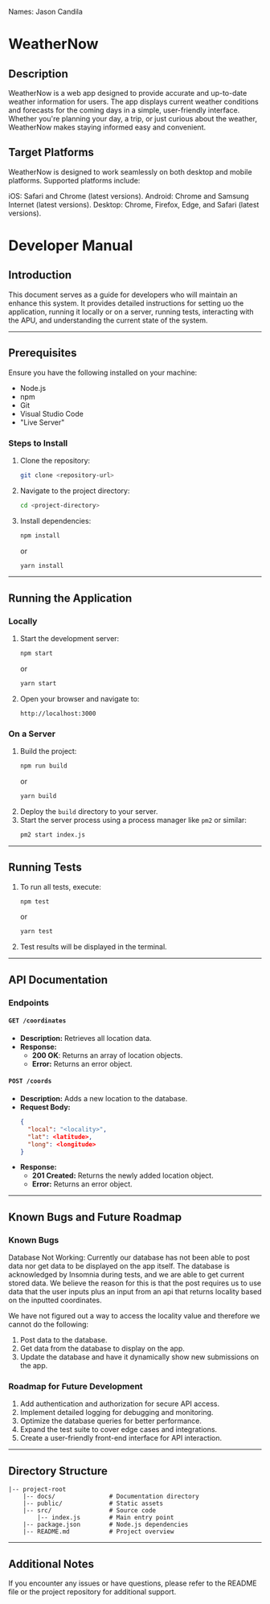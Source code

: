 Names: Jason Candila
# WeatherNow
## Description
WeatherNow is a web app designed to provide accurate and up-to-date weather information for users. The app displays current weather conditions and forecasts for the coming days in a simple, user-friendly interface. Whether you're planning your day, a trip, or just curious about the weather, WeatherNow makes staying informed easy and convenient.

## Target Platforms
WeatherNow is designed to work seamlessly on both desktop and mobile platforms. Supported platforms include:

iOS: Safari and Chrome (latest versions).
Android: Chrome and Samsung Internet (latest versions).
Desktop: Chrome, Firefox, Edge, and Safari (latest versions).

# Developer Manual
## Introduction
This document serves as a guide for developers who will maintain an enhance this system. It provides detailed instructions for setting uo the application, running it locally or on a server, running tests, interacting with the APU, and understanding the current state of the system.

---

## Prerequisites
Ensure you have the following installed on your machine:
- Node.js
- npm
- Git
- Visual Studio Code
- "Live Server"

### Steps to Install
1. Clone the repository:
   ```bash
   git clone <repository-url>
   ```
2. Navigate to the project directory:
   ```bash
   cd <project-directory>
   ```
3. Install dependencies:
   ```bash
   npm install
   ```
   or
   ```bash
   yarn install
   ```

---

## Running the Application

### Locally
1. Start the development server:
   ```bash
   npm start
   ```
   or
   ```bash
   yarn start
   ```
2. Open your browser and navigate to:
   ```
   http://localhost:3000
   ```

### On a Server
1. Build the project:
   ```bash
   npm run build
   ```
   or
   ```bash
   yarn build
   ```
2. Deploy the `build` directory to your server.
3. Start the server process using a process manager like `pm2` or similar:
   ```bash
   pm2 start index.js
   ```

---

## Running Tests

1. To run all tests, execute:
   ```bash
   npm test
   ```
   or
   ```bash
   yarn test
   ```
2. Test results will be displayed in the terminal.

---

## API Documentation

### Endpoints

#### `GET /coordinates`
- **Description:** Retrieves all location data.
- **Response:**
  - **200 OK**: Returns an array of location objects.
  - **Error:** Returns an error object.

#### `POST /coords`
- **Description:** Adds a new location to the database.
- **Request Body:**
  ```json
  {
    "local": "<locality>",
    "lat": <latitude>,
    "long": <longitude>
  }
  ```
- **Response:**
  - **201 Created:** Returns the newly added location object.
  - **Error:** Returns an error object.

---

## Known Bugs and Future Roadmap

### Known Bugs
Database Not Working:
Currently our database has not been able to post data nor get data to be displayed on the app itself. The database is acknowledged by Insomnia during tests, and we are able to get current stored data. We believe the reason for this is that the post requires us to use data that the user inputs plus an input from an api that returns locality based on the inputted coordinates. 

We have not figured out a way to access the locality value and therefore we cannot do the following:
1. Post data to the database.
2. Get data from the database to display on the app.
3. Update the database and have it dynamically show new submissions on the app.

### Roadmap for Future Development
1. Add authentication and authorization for secure API access.
2. Implement detailed logging for debugging and monitoring.
3. Optimize the database queries for better performance.
4. Expand the test suite to cover edge cases and integrations.
5. Create a user-friendly front-end interface for API interaction.

---

## Directory Structure

```
|-- project-root
    |-- docs/               # Documentation directory
    |-- public/             # Static assets
    |-- src/                # Source code
        |-- index.js        # Main entry point
    |-- package.json        # Node.js dependencies
    |-- README.md           # Project overview
```

---

## Additional Notes

If you encounter any issues or have questions, please refer to the README file or the 
project repository for additional support.
